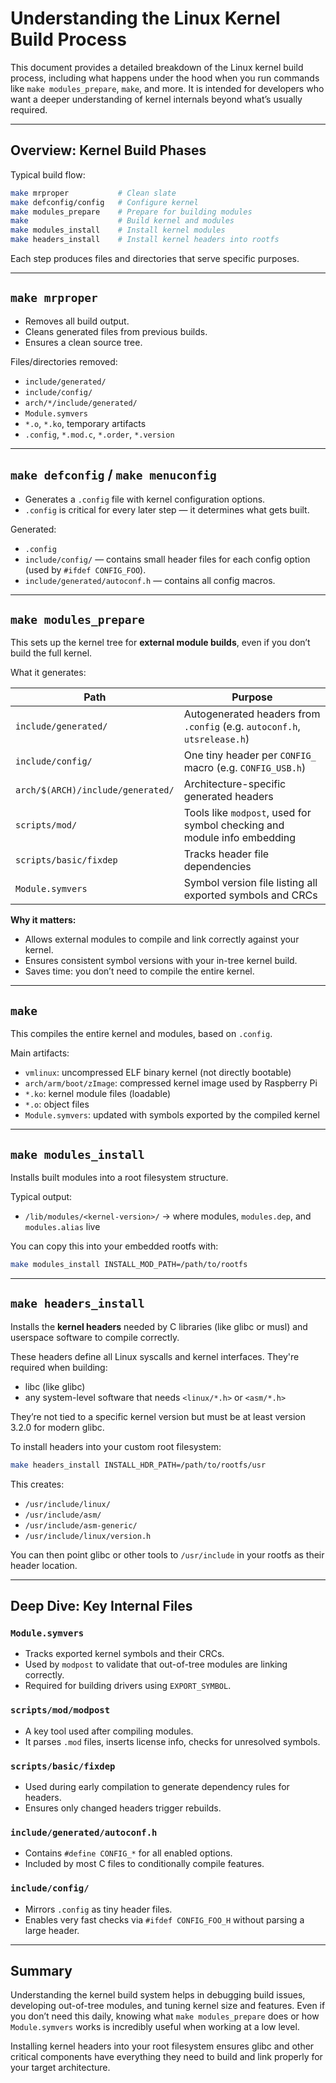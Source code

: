 # Understanding the Linux Kernel Build Process

This document provides a detailed breakdown of the Linux kernel build process, including what happens under the hood when you run commands like `make modules_prepare`, `make`, and more. It is intended for developers who want a deeper understanding of kernel internals beyond what’s usually required.

---

## Overview: Kernel Build Phases

Typical build flow:

```bash
make mrproper           # Clean slate
make defconfig/config   # Configure kernel
make modules_prepare    # Prepare for building modules
make                    # Build kernel and modules
make modules_install    # Install kernel modules
make headers_install    # Install kernel headers into rootfs
```

Each step produces files and directories that serve specific purposes.

---

## `make mrproper`

- Removes all build output.
- Cleans generated files from previous builds.
- Ensures a clean source tree.

Files/directories removed:
- `include/generated/`
- `include/config/`
- `arch/*/include/generated/`
- `Module.symvers`
- `*.o`, `*.ko`, temporary artifacts
- `.config`, `*.mod.c`, `*.order`, `*.version`

---

## `make defconfig` / `make menuconfig`

- Generates a `.config` file with kernel configuration options.
- `.config` is critical for every later step — it determines what gets built.

Generated:
- `.config`
- `include/config/` — contains small header files for each config option (used by `#ifdef CONFIG_FOO`).
- `include/generated/autoconf.h` — contains all config macros.

---

## `make modules_prepare`

This sets up the kernel tree for **external module builds**, even if you don’t build the full kernel.

What it generates:

| Path                                | Purpose |
|-------------------------------------|---------|
| `include/generated/`               | Autogenerated headers from `.config` (e.g. `autoconf.h`, `utsrelease.h`) |
| `include/config/`                  | One tiny header per `CONFIG_` macro (e.g. `CONFIG_USB.h`) |
| `arch/$(ARCH)/include/generated/`  | Architecture-specific generated headers |
| `scripts/mod/`                     | Tools like `modpost`, used for symbol checking and module info embedding |
| `scripts/basic/fixdep`             | Tracks header file dependencies |
| `Module.symvers`                  | Symbol version file listing all exported symbols and CRCs |

**Why it matters:**
- Allows external modules to compile and link correctly against your kernel.
- Ensures consistent symbol versions with your in-tree kernel build.
- Saves time: you don’t need to compile the entire kernel.

---

## `make`

This compiles the entire kernel and modules, based on `.config`.

Main artifacts:
- `vmlinux`: uncompressed ELF binary kernel (not directly bootable)
- `arch/arm/boot/zImage`: compressed kernel image used by Raspberry Pi
- `*.ko`: kernel module files (loadable)
- `*.o`: object files
- `Module.symvers`: updated with symbols exported by the compiled kernel

---

## `make modules_install`

Installs built modules into a root filesystem structure.

Typical output:
- `/lib/modules/<kernel-version>/` → where modules, `modules.dep`, and `modules.alias` live

You can copy this into your embedded rootfs with:
```bash
make modules_install INSTALL_MOD_PATH=/path/to/rootfs
```

---

## `make headers_install`

Installs the **kernel headers** needed by C libraries (like glibc or musl) and userspace software to compile correctly.

These headers define all Linux syscalls and kernel interfaces. They're required when building:
- libc (like glibc)
- any system-level software that needs `<linux/*.h>` or `<asm/*.h>`

They’re not tied to a specific kernel version but must be at least version 3.2.0 for modern glibc.

To install headers into your custom root filesystem:
```bash
make headers_install INSTALL_HDR_PATH=/path/to/rootfs/usr
```

This creates:
- `/usr/include/linux/`
- `/usr/include/asm/`
- `/usr/include/asm-generic/`
- `/usr/include/linux/version.h`

You can then point glibc or other tools to `/usr/include` in your rootfs as their header location.

---

## Deep Dive: Key Internal Files

### `Module.symvers`
- Tracks exported kernel symbols and their CRCs.
- Used by `modpost` to validate that out-of-tree modules are linking correctly.
- Required for building drivers using `EXPORT_SYMBOL`.

### `scripts/mod/modpost`
- A key tool used after compiling modules.
- It parses `.mod` files, inserts license info, checks for unresolved symbols.

### `scripts/basic/fixdep`
- Used during early compilation to generate dependency rules for headers.
- Ensures only changed headers trigger rebuilds.

### `include/generated/autoconf.h`
- Contains `#define CONFIG_*` for all enabled options.
- Included by most C files to conditionally compile features.

### `include/config/`
- Mirrors `.config` as tiny header files.
- Enables very fast checks via `#ifdef CONFIG_FOO_H` without parsing a large header.

---

## Summary

Understanding the kernel build system helps in debugging build issues, developing out-of-tree modules, and tuning kernel size and features. Even if you don’t need this daily, knowing what `make modules_prepare` does or how `Module.symvers` works is incredibly useful when working at a low level.

Installing kernel headers into your root filesystem ensures glibc and other critical components have everything they need to build and link properly for your target architecture.

